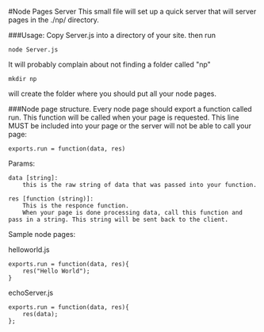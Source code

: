 #Node Pages Server
This small file will set up a quick server that will server pages in the ./np/ directory. 

###Usage: 
Copy Server.js into a directory of your site. then run

	node Server.js

It will probably complain about not finding a folder called "np"

	mkdir np

will create the folder where you should put all your node pages. 

###Node page structure.
Every node page should export a function called run. This function will be called when your page is requested. This line MUST be included into your page or the server will not be able to call your page:
	
	exports.run = function(data, res)


Params:

	data [string]:
		this is the raw string of data that was passed into your function.

	res [function (string)]:
		This is the responce function. 
		When your page is done processing data, call this function and pass in a string. This string will be sent back to the client.


Sample node pages:

helloworld.js
	
	exports.run = function(data, res){
		res("Hello World");
	}

echoServer.js
	
	exports.run = function(data, res){
		res(data);
	};

